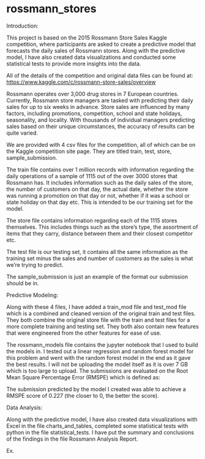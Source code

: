 # rossmann_stores

Introduction:

This project is based on the 2015 Rossmann Store Sales Kaggle competition, where participants are asked to create a predictive model that forecasts the daily sales of Rossmann stores. Along with the predictive model, I have also created data visualizations and conducted some statistical tests to provide more insights into the data.

All of the details of the competition and original data files can be found at: https://www.kaggle.com/c/rossmann-store-sales/overview

Rossmann operates over 3,000 drug stores in 7 European countries. Currently, Rossmann store managers are tasked with predicting their daily sales for up to six weeks in advance. Store sales are influenced by many factors, including promotions, competition, school and state holidays, seasonality, and locality. With thousands of individual managers predicting sales based on their unique circumstances, the accuracy of results can be quite varied.

We are provided with 4 csv files for the competition, all of which can be on the Kaggle competition site page. They are titled train, test, store, sample_submission.

The train file contains over 1 million records with information regarding the daily operations of a sample of 1115 out of the over 3000 stores that Rossmann has. It includes information such as the daily sales of the store, the number of customers on that day, the actual date, whether the store was running a promotion on that day or not, whether if it was a school or state holiday on that day etc. This is intended to be our training set for the model.

The store file contains information regarding each of the 1115 stores themselves. This includes things such as the store’s type, the assortment of items that they carry, distance between them and their closest competitor etc.

The test file is our testing set, it contains all the same information as the training set minus the sales and number of customers as the sales is what we’re trying to predict.

The sample_submission is just an example of the format our submission should be in.

Predictive Modeling:

Along with these 4 files, I have added a train_mod file and test_mod file which is a combined and cleaned version of the original train and test files. They both combine the original store file with the train and test files for a more complete training and testing set. They both also contain new features that were engineered from the other features for ease of use.

The rossmann_models file contains the jupyter notebook that I used to build the models in. I tested out a linear regression and random forest model for this problem and went with the random forest model in the end as it gave the best results. I will not be uploading the model itself as it is over 7 GB which is too large to upload.
The submissions are evaluated on the Root Mean Square Percentage Error (RMSPE) which is defined as:
 
The submission predicted by the model I created was able to achieve a RMSPE score of 0.227 (the closer to 0, the better the score).
 

Data Analysis:

Along with the predictive model, I have also created data visualizations with Excel in the file charts_and_tables, completed some statistical tests with python in the file statistical_tests. I have put the summary and conclusions of the findings in the file Rossmann Analysis Report.

Ex.
 


